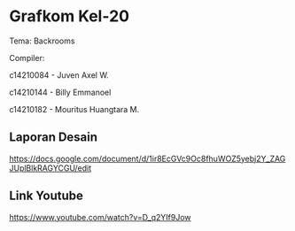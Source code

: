 # Grafkom Kel-20

Tema: Backrooms

Compiler:

c14210084 - Juven Axel W.

c14210144 - Billy Emmanoel 

c14210182 - Mouritus Huangtara M.


Laporan Desain
-
https://docs.google.com/document/d/1ir8EcGVc9Oc8fhuWOZ5yebj2Y_ZAGJUplBlkRAGYCGU/edit


Link Youtube
-
https://www.youtube.com/watch?v=D_q2YIf9Jow
